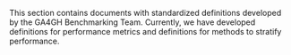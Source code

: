 This section contains documents with standardized definitions developed by the GA4GH Benchmarking Team. Currently, we have developed definitions for performance metrics and definitions for methods to stratify performance.
